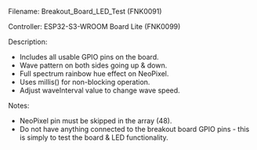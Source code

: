 Filename: Breakout_Board_LED_Test (FNK0091)

Controller: ESP32-S3-WROOM Board Lite (FNK0099)

Description:

- Includes all usable GPIO pins on the board.
- Wave pattern on both sides going up & down.
- Full spectrum rainbow hue effect on NeoPixel.
- Uses millis() for non-blocking operation.
- Adjust waveInterval value to change wave speed.

Notes:

- NeoPixel pin must be skipped in the array (48).
- Do not have anything connected to the breakout board GPIO pins - this is simply to test the board & LED functionality.
